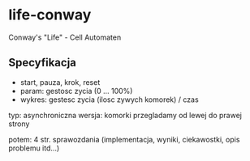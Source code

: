 # life-conway
Conway's "Life" - Cell Automaten

## Specyfikacja ##

- start, pauza, krok, reset
- param: gestosc zycia (0 ... 100%)
- wykres: gestesc zycia (ilosc zywych komorek) / czas

typ: asynchroniczna wersja: komorki przegladamy od lewej do prawej strony

potem: 4 str. sprawozdania (implementacja, wyniki, ciekawostki, opis problemu itd...)
